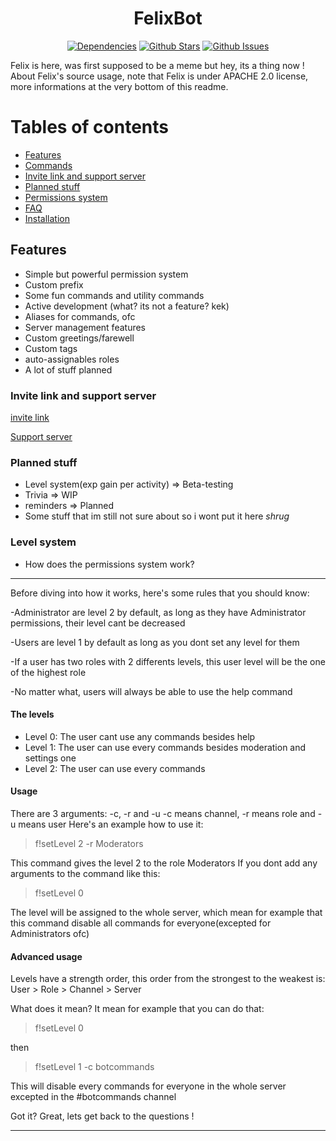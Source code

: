 <h1 align="center"> FelixBot </h1>
  <p align="center">
    <a href="https://david-dm.org/ParadoxOrigins/FelixBot" target="_blank"><img src="https://david-dm.org/ParadoxOrigins/FelixBot/status.svg" alt="Dependencies"></a>
    <a href="https://github.com/ParadoxOrigins/FelixBot/blob/master" target="_blank"><img src="https://img.shields.io/github/stars/ParadoxOrigins/FelixBot.svg?style=social&label=Star" alt="Github Stars"></a>
    <a href="https://github.com/ParadoxOrigins/FelixBot/issues" target="_blank"><img src="https://img.shields.io/github/issues/ParadoxOrigins/FelixBot.svg" alt="Github Issues"></a>
  </p>

Felix is here, was first supposed to be a meme but hey, its a thing now ! 
About Felix's source usage, note that Felix is under APACHE 2.0 license, more informations at the very bottom of this readme.
# Tables of contents
* [Features](https://github.com/ParadoxOrigins/FelixBot/blob/master/README.md#features)
* [Commands](https://github.com/ParadoxOrigins/FelixBot/wiki/Generic)
* [Invite link and support server](https://github.com/ParadoxOrigins/FelixBot/blob/master/README.md#invite-link-and-support-server)
* [Planned stuff](https://github.com/ParadoxOrigins/FelixBot/blob/master/README.md#planned-stuff)
* [Permissions system](https://github.com/ParadoxOrigins/FelixBot/blob/master/README.md#level-system)
* [FAQ](https://github.com/ParadoxOrigins/FelixBot/wiki/FAQ)
* [Installation](https://github.com/ParadoxOrigins/FelixBot/wiki/Linux)
## Features
* Simple but powerful permission system
* Custom prefix
* Some fun commands and utility commands
* Active development (what? its not a feature? kek)
* Aliases for commands, ofc
* Server management features
* Custom greetings/farewell
* Custom tags
* auto-assignables roles
* A lot of stuff planned
### Invite link and support server
[invite link](https://discordapp.com/oauth2/authorize?&client_id=327144735359762432&scope=bot&permissions=2146950271)

[Support server](https://discord.gg/Ud49hQJ)
### Planned stuff
* Level system(exp gain per activity) => Beta-testing
* Trivia => WIP
* reminders => Planned
* Some stuff that im still not sure about so i wont put it here *shrug*
### Level system
* How does the permissions system work?
----
Before diving into how it works, here's some rules that you should know:

-Administrator are level 2 by default, as long as they have Administrator permissions, their level cant be decreased

-Users are level 1 by default as long as you dont set any level for them

-If a user has two roles with 2 differents levels, this user level will be the one of the highest role

-No matter what, users will always be able to use the help command
#### The levels
* Level 0: The user cant use any commands besides help
* Level 1: The user can use every commands besides moderation and settings one
* Level 2: The user can use every commands
#### Usage
There are 3 arguments: -c, -r and -u
-c means channel, -r means role and -u means user
Here's an example how to use it:

> f!setLevel 2 -r Moderators

This command gives the level 2 to the role Moderators
If you dont add any arguments to the command like this:

> f!setLevel 0

The level will be assigned to the whole server, which mean for example that this command disable all commands for everyone(excepted for Administrators ofc)
#### Advanced usage
Levels have a strength order, this order from the strongest to the weakest is: User > Role > Channel > Server

What does it mean? 
It mean for example that you can do that:
> f!setLevel 0

then

> f!setLevel 1 -c botcommands

This will disable every commands for everyone in the whole server excepted in the #botcommands channel

Got it? Great, lets get back to the questions !

----

